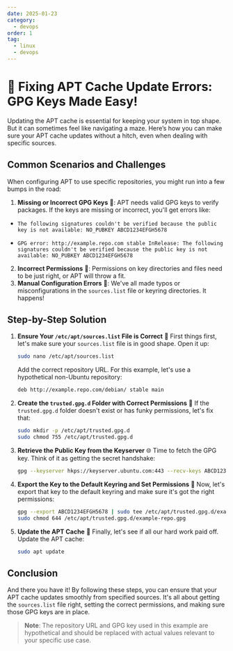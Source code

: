 ```yaml
---
date: 2025-01-23
category:
  - devops
order: 1
tag:
  - linux
  - devops
---
```


# 🔑 Fixing APT Cache Update Errors: GPG Keys Made Easy!

Updating the APT cache is essential for keeping your system in top shape. But it can sometimes feel like navigating a maze. Here’s how you can make sure your APT cache updates without a hitch, even when dealing with specific sources.

## Common Scenarios and Challenges

When configuring APT to use specific repositories, you might run into a few bumps in the road:

1. **Missing or Incorrect GPG Keys** 🔑: APT needs valid GPG keys to verify packages. If the keys are missing or incorrect, you'll get errors like:

  - `The following signatures couldn't be verified because the public key is not available: NO_PUBKEY ABCD1234EFGH5678`

  - `GPG error: http://example.repo.com stable InRelease: The following signatures couldn't be verified because the public key is not available: NO_PUBKEY ABCD1234EFGH5678`

2. **Incorrect Permissions** 🚫: Permissions on key directories and files need to be just right, or APT will throw a fit.
3. **Manual Configuration Errors** 📝: We've all made typos or misconfigurations in the `sources.list` file or keyring directories. It happens!

## Step-by-Step Solution

1. **Ensure Your `/etc/apt/sources.list` File is Correct** 📄
   First things first, let's make sure your `sources.list` file is in good shape. Open it up:

   ```bash
   sudo nano /etc/apt/sources.list
   ```
   Add the correct repository URL. For this example, let's use a hypothetical non-Ubuntu repository:
   ```bash
   deb http://example.repo.com/debian/ stable main
   ```

2. **Create the `trusted.gpg.d` Folder with Correct Permissions** 📂
   If the `trusted.gpg.d` folder doesn't exist or has funky permissions, let's fix that:

   ```bash
   sudo mkdir -p /etc/apt/trusted.gpg.d
   sudo chmod 755 /etc/apt/trusted.gpg.d
   ```

3. **Retrieve the Public Key from the Keyserver** 🌐
   Time to fetch the GPG key. Think of it as getting the secret handshake:

   ```bash
   gpg --keyserver hkps://keyserver.ubuntu.com:443 --recv-keys ABCD1234EFGH5678
   ```

4. **Export the Key to the Default Keyring and Set Permissions** 🔐
   Now, let's export that key to the default keyring and make sure it's got the right permissions:

   ```bash
   gpg --export ABCD1234EFGH5678 | sudo tee /etc/apt/trusted.gpg.d/example-repo.gpg > /dev/null
   sudo chmod 644 /etc/apt/trusted.gpg.d/example-repo.gpg
   ```

5. **Update the APT Cache** 🔄
   Finally, let's see if all our hard work paid off. Update the APT cache:

   ```bash
   sudo apt update
   ```

## Conclusion

And there you have it! By following these steps, you can ensure that your APT cache updates smoothly from specified sources. It's all about getting the `sources.list` file right, setting the correct permissions, and making sure those GPG keys are in place.

> **Note**: The repository URL and GPG key used in this example are hypothetical and should be replaced with actual values relevant to your specific use case.
